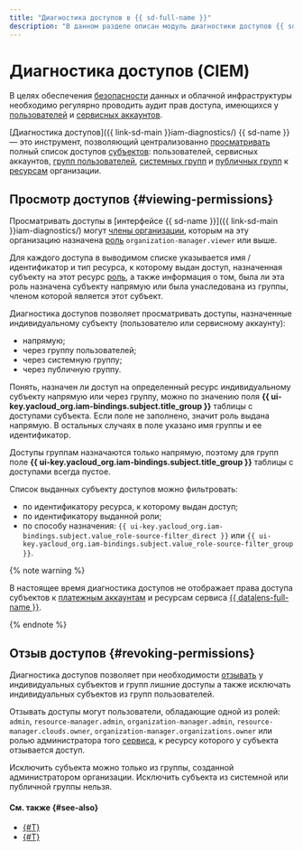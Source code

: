 ```yaml
---
title: "Диагностика доступов в {{ sd-full-name }}"
description: "В данном разделе описан модуль диагностики доступов {{ sd-name }} (CIEM), который позволяет просматривать имеющиеся у пользователей организации права доступа к ресурсам организации и при необходимости отзывать такие права доступа."
---
```


# Диагностика доступов (CIEM)

В целях обеспечения [безопасности](../../security/standard/all.md) данных и облачной инфраструктуры необходимо регулярно проводить аудит прав доступа, имеющихся у [пользователей](../../overview/roles-and-resources.md#users) и [сервисных аккаунтов](../../iam/concepts/users/accounts.md#sa).

[Диагностика доступов]({{ link-sd-main }}iam-diagnostics/) {{ sd-name }} — это инструмент, позволяющий централизованно [просматривать](../operations/ciem/view-permissions.md) полный список доступов [субъектов](../../iam/concepts/access-control/index.md#subject): пользователей, сервисных аккаунтов, [групп пользователей](../../organization/concepts/groups.md), [системных групп](../../iam/concepts/access-control/system-group.md) и [публичных групп](../../iam/concepts/access-control/public-group.md) к [ресурсам](../../iam/concepts/access-control/resources-with-access-control.md) организации.

## Просмотр доступов {#viewing-permissions}

Просматривать доступы в [интерфейсе {{ sd-name }}]({{ link-sd-main }}iam-diagnostics/) могут [члены организации](../../organization/concepts/membership.md), которым на эту организацию назначена [роль](../../organization/security/index.md#organization-manager-viewer) `organization-manager.viewer` или выше.

Для каждого доступа в выводимом списке указывается имя / идентификатор и тип ресурса, к которому выдан доступ, назначенная субъекту на этот ресурс [роль](../../iam/concepts/access-control/roles.md), а также информация о том, была ли эта роль назначена субъекту напрямую или была унаследована из группы, членом которой является этот субъект.

Диагностика доступов позволяет просматривать доступы, назначенные индивидуальному субъекту (пользователю или сервисному аккаунту):
* напрямую;
* через группу пользователей;
* через системную группу;
* через публичную группу.

Понять, назначен ли доступ на определенный ресурс индивидуальному субъекту напрямую или через группу, можно по значению поля **{{ ui-key.yacloud_org.iam-bindings.subject.title_group }}** таблицы с доступами субъекта. Если поле не заполнено, значит роль выдана напрямую. В остальных случаях в поле указано имя группы и ее идентификатор.

Доступы группам назначаются только напрямую, поэтому для групп поле **{{ ui-key.yacloud_org.iam-bindings.subject.title_group }}** таблицы с доступами всегда пустое.

Список выданных субъекту доступов можно фильтровать:
* по идентификатору ресурса, к которому выдан доступ;
* по идентификатору выданной роли;
* по способу назначения: `{{ ui-key.yacloud_org.iam-bindings.subject.value_role-source-filter_direct }}` или `{{ ui-key.yacloud_org.iam-bindings.subject.value_role-source-filter_group }}`.

{% note warning %}

В настоящее время диагностика доступов не отображает права доступа субъектов к [платежным аккаунтам](../../billing/concepts/billing-account.md) и ресурсам сервиса [{{ datalens-full-name }}](../../datalens/index.yaml).

{% endnote %}

## Отзыв доступов {#revoking-permissions}

Диагностика доступов позволяет при необходимости [отзывать](../operations/ciem/revoke-permissions.md) у индивидуальных субъектов и групп лишние доступы а также исключать индивидуальных субъектов из групп пользователей.

Отзывать доступы могут пользователи, обладающие одной из ролей: `admin`, `resource-manager.admin`, `organization-manager.admin`, `resource-manager.clouds.owner`, `organization-manager.organizations.owner` или ролью администратора того [сервиса](../../overview/concepts/services.md), к ресурсу которого у субъекта отзывается доступ.

Исключить субъекта можно только из группы, созданной администратором организации. Исключить субъекта из системной или публичной группы нельзя.

#### См. также {#see-also}

* [{#T}](../operations/ciem/view-permissions.md)
* [{#T}](../operations/ciem/revoke-permissions.md)